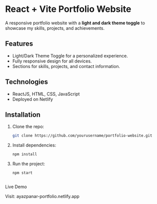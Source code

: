 # React + Vite Portfolio Website  

A responsive portfolio website with a **light and dark theme toggle** to showcase my skills, projects, and achievements.  

## Features  
- Light/Dark Theme Toggle for a personalized experience.  
- Fully responsive design for all devices.  
- Sections for skills, projects, and contact information.  

## Technologies  
- ReactJS, HTML, CSS, JavaScript  
- Deployed on Netlify 

## Installation  
1. Clone the repo:  
   ```bash  
   git clone https://github.com/yourusername/portfolio-website.git

2. Install dependencies:
   ```bash
   npm install


3. Run the project:
   ```bash
   npm start



Live Demo

Visit: ayazpanar-portfolio.netlify.app


